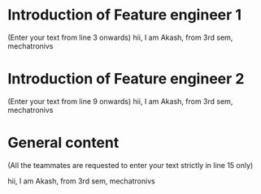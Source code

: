# Introduction of Feature engineer 1
(Enter your text from line 3 onwards) 
hii, I am Akash, from 3rd sem, mechatronivs 



# Introduction of Feature engineer 2 
(Enter your text from line 9 onwards)
hii, I am Akash, from 3rd sem, mechatronivs 



# General content
(All the teammates are requested to enter your text strictly in line 15 only)

hii, I am Akash, from 3rd sem, mechatronivs 



